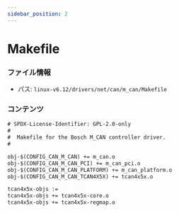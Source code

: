 ```yaml
---
sidebar_position: 2
---
```

# Makefile

### ファイル情報

- パス: `linux-v6.12/drivers/net/can/m_can/Makefile`

### コンテンツ

```txt
# SPDX-License-Identifier: GPL-2.0-only
#
#  Makefile for the Bosch M_CAN controller driver.
#

obj-$(CONFIG_CAN_M_CAN) += m_can.o
obj-$(CONFIG_CAN_M_CAN_PCI) += m_can_pci.o
obj-$(CONFIG_CAN_M_CAN_PLATFORM) += m_can_platform.o
obj-$(CONFIG_CAN_M_CAN_TCAN4X5X) += tcan4x5x.o

tcan4x5x-objs :=
tcan4x5x-objs += tcan4x5x-core.o
tcan4x5x-objs += tcan4x5x-regmap.o

```
